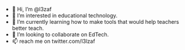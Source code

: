 - 👋 Hi, I’m @l3zaf
- 👀 I’m interested in educational technology. 
- 🌱 I’m currently learning how to make tools that would help teachers better teach.
- 💞️ I’m looking to collaborate on EdTech.
- 📫 reach me on twitter.com/l3lzaf 

<!---
l3zaf/l3zaf is a ✨ special ✨ repository because its `README.md` (this file) appears on your GitHub profile.
You can click the Preview link to take a look at your changes.
--->
